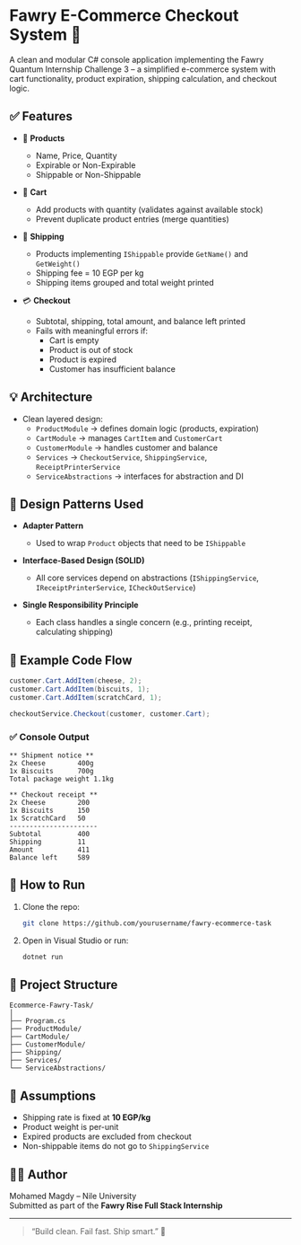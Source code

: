 # Fawry E-Commerce Checkout System 🛒

A clean and modular C# console application implementing the Fawry Quantum Internship Challenge 3 – a simplified e-commerce system with cart functionality, product expiration, shipping calculation, and checkout logic.

## ✅ Features

- 🧾 **Products**
  - Name, Price, Quantity
  - Expirable or Non-Expirable
  - Shippable or Non-Shippable

- 🛒 **Cart**
  - Add products with quantity (validates against available stock)
  - Prevent duplicate product entries (merge quantities)

- 🚚 **Shipping**
  - Products implementing `IShippable` provide `GetName()` and `GetWeight()`
  - Shipping fee = 10 EGP per kg
  - Shipping items grouped and total weight printed

- 💳 **Checkout**
  - Subtotal, shipping, total amount, and balance left printed
  - Fails with meaningful errors if:
    - Cart is empty
    - Product is out of stock
    - Product is expired
    - Customer has insufficient balance

## 💡 Architecture

- Clean layered design:
  - `ProductModule` → defines domain logic (products, expiration)
  - `CartModule` → manages `CartItem` and `CustomerCart`
  - `CustomerModule` → handles customer and balance
  - `Services` → `CheckoutService`, `ShippingService`, `ReceiptPrinterService`
  - `ServiceAbstractions` → interfaces for abstraction and DI

## 🧠 Design Patterns Used

- **Adapter Pattern**  
  - Used to wrap `Product` objects that need to be `IShippable`

- **Interface-Based Design (SOLID)**  
  - All core services depend on abstractions (`IShippingService`, `IReceiptPrinterService`, `ICheckOutService`)

- **Single Responsibility Principle**  
  - Each class handles a single concern (e.g., printing receipt, calculating shipping)

## 🧪 Example Code Flow

```csharp
customer.Cart.AddItem(cheese, 2);
customer.Cart.AddItem(biscuits, 1);
customer.Cart.AddItem(scratchCard, 1);

checkoutService.Checkout(customer, customer.Cart);
```

### ✅ Console Output

```
** Shipment notice **
2x Cheese        400g
1x Biscuits      700g
Total package weight 1.1kg

** Checkout receipt **
2x Cheese        200
1x Biscuits      150
1x ScratchCard   50
----------------------
Subtotal         400
Shipping         11
Amount           411
Balance left     589
```

## 🚀 How to Run

1. Clone the repo:
   ```bash
   git clone https://github.com/yourusername/fawry-ecommerce-task
   ```

2. Open in Visual Studio or run:
   ```bash
   dotnet run
   ```

## 📁 Project Structure

```
Ecommerce-Fawry-Task/
│
├── Program.cs
├── ProductModule/
├── CartModule/
├── CustomerModule/
├── Shipping/
├── Services/
└── ServiceAbstractions/
```

## 📌 Assumptions

- Shipping rate is fixed at **10 EGP/kg**
- Product weight is per-unit
- Expired products are excluded from checkout
- Non-shippable items do not go to `ShippingService`

## 👨‍💻 Author

Mohamed Magdy – Nile University  
Submitted as part of the **Fawry Rise Full Stack Internship**

---

> “Build clean. Fail fast. Ship smart.” 💼